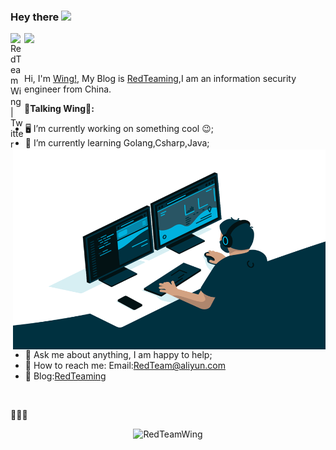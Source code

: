 ### Hey there <img src="https://media.giphy.com/media/hvRJCLFzcasrR4ia7z/giphy.gif" width="25px">

<a href="https://twitter.com/RedTeamWing">
  <img align="left" alt="RedTeamWing | Twitter" width="22px" src="https://raw.githubusercontent.com/peterthehan/peterthehan/master/assets/twitter.svg" />
</a>


![](https://visitor-badge.glitch.me/badge?page_id=RedTeamWing.RedTeamWing)

<br />

Hi, I'm [Wing!](https://redteaming.net/), My Blog is [RedTeaming](https://redteaming.net/),I am an information security engineer from China.

  <img align="right" alt="GIF" src="https://github.com/RedTeamWing/RedTeamWing/blob/master/code.gif?raw=true" width="500" height="320" />
  
**🤡Talking Wing🤡:**

- 🖥 I’m currently working on something cool :wink:;
- 🌱 I’m currently learning Golang,Csharp,Java; 
- 💬 Ask me about anything, I am happy to help;
- 💌 How to reach me: Email:RedTeam@aliyun.com
- 📌 Blog:[RedTeaming](https://redteaming.net)



<br/>


🤒🤒🤒
<br/>
<p align="center"> <img src="https://github-readme-stats.vercel.app/api?username=RedTeamWing&show_icons=true&theme=vue" alt="RedTeamWing" />




